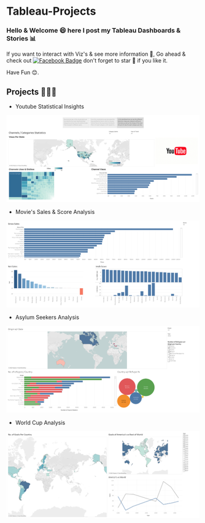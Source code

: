 # Tableau-Projects
### Hello & Welcome 😄  here I post my Tableau Dashboards & Stories 📊
If you want to interact with Viz's & see more information 🧐, Go ahead & check out [![Facebook Badge](https://img.shields.io/badge/-MyWebsite-%231877F2.svg?&style=flat-square&logoColor=white&link=https://developer-folio-iota.vercel.app/)](https://developer-folio-iota.vercel.app/)  don't forget to star 🌟 if you like it.

Have Fun 😊.


## Projects 🧑🏻‍💻
- Youtube Statistical Insights
 <img src="Images/Youtube US Story.png"/>
 
- Movie's Sales & Score Analysis
 <img src="Images/Movie Dashboard.png"/>

- Asylum Seekers Analysis
 <img src="Images/Asylum Dashboard.png"/>

- World Cup Analysis
 <img src="Images/World Cup Dashboard.png"/>
